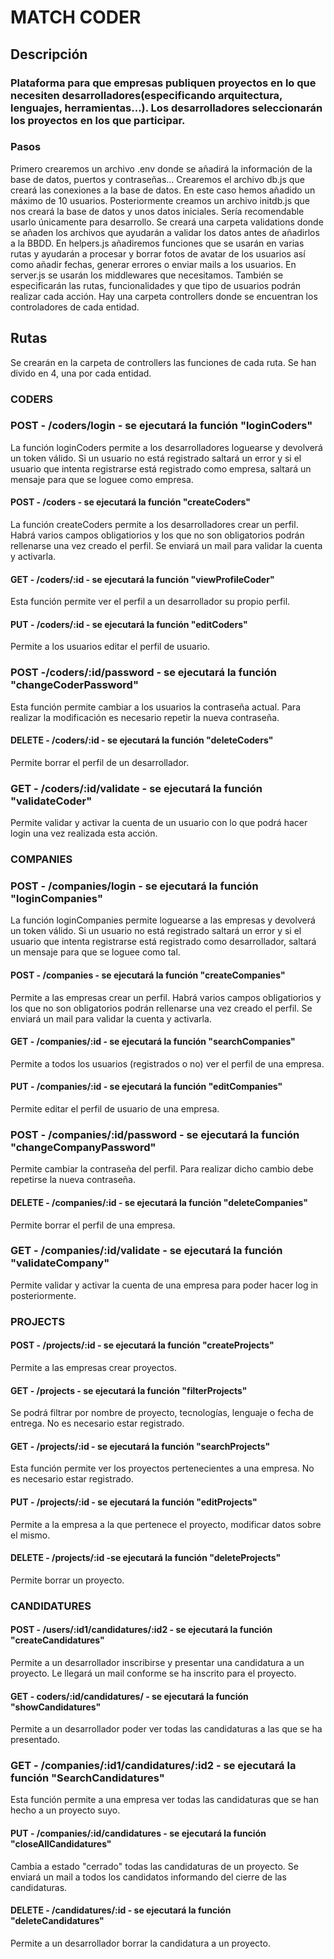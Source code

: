 # MATCH CODER

## Descripción

### Plataforma para que empresas publiquen proyectos en lo que necesiten desarrolladores(especificando arquitectura, lenguajes, herramientas...). Los desarrolladores seleccionarán los proyectos en los que participar.

### Pasos

Primero crearemos un archivo .env donde se añadirá la información de la base de datos, puertos y contraseñas...
Crearemos el archivo db.js que creará las conexiones a la base de datos. En este caso hemos añadido un máximo de 10 usuarios.
Posteriormente creamos un archivo initdb.js que nos creará la base de datos y unos datos iniciales. Sería recomendable usarlo únicamente para desarrollo.
Se creará una carpeta validations donde se añaden los archivos que ayudarán a validar los datos antes de añadirlos a la BBDD.
En helpers.js añadiremos funciones que se usarán en varias rutas y ayudarán a procesar y borrar fotos de avatar de los usuarios así como añadir fechas, generar errores o enviar mails a los usuarios.
En server.js se usarán los middlewares que necesitamos. También se especificarán las rutas, funcionalidades y que tipo de usuarios podrán realizar cada acción.
Hay una carpeta controllers donde se encuentran los controladores de cada entidad.

## Rutas

Se crearán en la carpeta de controllers las funciones de cada ruta. Se han divido en 4, una por cada entidad.

### CODERS

### POST - /coders/login - se ejecutará la función "loginCoders"

La función loginCoders permite a los desarrolladores loguearse y devolverá un token válido. Si un usuario no está registrado saltará un error y si el usuario que intenta registrarse está registrado como empresa, saltará un mensaje para que se loguee como empresa.

#### POST - /coders - se ejecutará la función "createCoders"

La función createCoders permite a los desarrolladores crear un perfil. Habrá varios campos obligatiorios y los que no son obligatorios podrán rellenarse una vez creado el perfil. Se enviará un mail para validar la cuenta y activarla.

#### GET - /coders/:id - se ejecutará la función "viewProfileCoder"

Esta función permite ver el perfil a un desarrollador su propio perfil.

#### PUT - /coders/:id - se ejecutará la función "editCoders"

Permite a los usuarios editar el perfil de usuario.

### POST -/coders/:id/password - se ejecutará la función "changeCoderPassword"

Esta función permite cambiar a los usuarios la contraseña actual. Para realizar la modificación es necesario repetir la nueva contraseña.

#### DELETE - /coders/:id - se ejecutará la función "deleteCoders"

Permite borrar el perfil de un desarrollador.

### GET - /coders/:id/validate - se ejecutará la función "validateCoder"

Permite validar y activar la cuenta de un usuario con lo que podrá hacer login una vez realizada esta acción.

### COMPANIES

### POST - /companies/login - se ejecutará la función "loginCompanies"

La función loginCompanies permite loguearse a las empresas y devolverá un token válido. Si un usuario no está registrado saltará un error y si el usuario que intenta registrarse está registrado como desarrollador, saltará un mensaje para que se loguee como tal.

#### POST - /companies - se ejecutará la función "createCompanies"

Permite a las empresas crear un perfil. Habrá varios campos obligatiorios y los que no son obligatorios podrán rellenarse una vez creado el perfil. Se enviará un mail para validar la cuenta y activarla.

#### GET - /companies/:id - se ejecutará la función "searchCompanies"

Permite a todos los usuarios (registrados o no) ver el perfil de una empresa.

#### PUT - /companies/:id - se ejecutará la función "editCompanies"

Permite editar el perfil de usuario de una empresa.

### POST - /companies/:id/password - se ejecutará la función "changeCompanyPassword"

Permite cambiar la contraseña del perfil. Para realizar dicho cambio debe repetirse la nueva contraseña.

#### DELETE - /companies/:id - se ejecutará la función "deleteCompanies"

Permite borrar el perfil de una empresa.

### GET - /companies/:id/validate - se ejecutará la función "validateCompany"

Permite validar y activar la cuenta de una empresa para poder hacer log in posteriormente.

### PROJECTS

#### POST - /projects/:id - se ejecutará la función "createProjects"

Permite a las empresas crear proyectos.

#### GET - /projects - se ejecutará la función "filterProjects"

Se podrá filtrar por nombre de proyecto, tecnologías, lenguaje o fecha de entrega. No es necesario estar registrado.

#### GET - /projects/:id - se ejecutará la función "searchProjects"

Esta función permite ver los proyectos pertenecientes a una empresa. No es necesario estar registrado.

#### PUT - /projects/:id - se ejecutará la función "editProjects"

Permite a la empresa a la que pertenece el proyecto, modificar datos sobre el mismo.

#### DELETE - /projects/:id -se ejecutará la función "deleteProjects"

Permite borrar un proyecto.

### CANDIDATURES

#### POST - /users/:id1/candidatures/:id2 - se ejecutará la función "createCandidatures"

Permite a un desarrollador inscribirse y presentar una candidatura a un proyecto. Le llegará un mail conforme se ha inscrito para el proyecto.

#### GET - coders/:id/candidatures/ - se ejecutará la función "showCandidatures"

Permite a un desarrollador poder ver todas las candidaturas a las que se ha presentado.

### GET - /companies/:id1/candidatures/:id2 - se ejecutará la función "SearchCandidatures"

Esta función permite a una empresa ver todas las candidaturas que se han hecho a un proyecto suyo.

#### PUT - /companies/:id/candidatures - se ejecutará la función "closeAllCandidatures"

Cambia a estado "cerrado" todas las candidaturas de un proyecto. Se enviará un mail a todos los candidatos informando del cierre de las candidaturas.

#### DELETE - /candidatures/:id - se ejecutará la función "deleteCandidatures"

Permite a un desarrollador borrar la candidatura a un proyecto.
